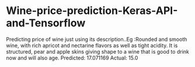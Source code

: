 # Wine-price-prediction-Keras-API-and-Tensorflow
Predicting price of wine just using its description..Eg :Rounded and smooth wine, with rich apricot and nectarine flavors as well as tight acidity. It is structured, pear and apple skins giving shape to a wine that is good to drink now and will also age. Predicted:  17.071169 Actual:  15.0 
